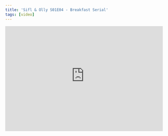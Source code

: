 ```yaml
---
title: 'Sifl & Olly S01E04 - Breakfast Serial'
tags: [video]
---
```


<iframe loading="lazy" width="100%" style="aspect-ratio: 3/2;" src="https://www.youtube-nocookie.com/embed/PEkvu8Dzi_U?si=44Uh2XaYrtQkoer5" title="YouTube video player" frameborder="0" allow="accelerometer; autoplay; clipboard-write; encrypted-media; gyroscope; picture-in-picture; web-share" allowfullscreen></iframe>
